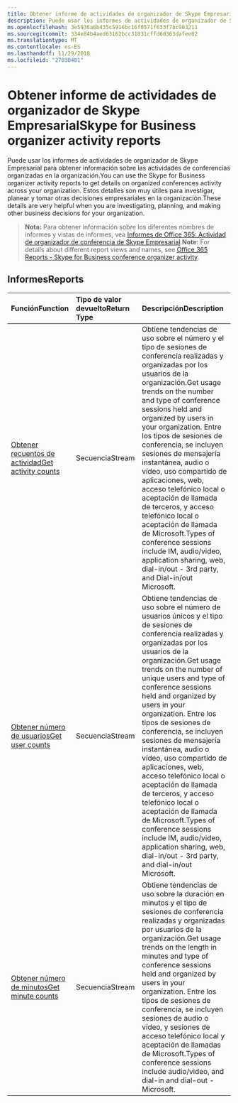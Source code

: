 ```yaml
---
title: Obtener informe de actividades de organizador de Skype Empresarial
description: Puede usar los informes de actividades de organizador de Skype Empresarial para obtener información sobre las actividades de conferencias organizadas en la organización. Estos detalles son muy útiles para investigar, planear y tomar otras decisiones empresariales en la organización.
ms.openlocfilehash: 3e5936a6b435c5916bc16f0571f633f7bc983211
ms.sourcegitcommit: 334e84b4aed63162bcc31831cffd6d363dafee02
ms.translationtype: MT
ms.contentlocale: es-ES
ms.lasthandoff: 11/29/2018
ms.locfileid: "27030481"
---
```

# <a name="skype-for-business-organizer-activity-reports"></a><span data-ttu-id="4e7ba-104">Obtener informe de actividades de organizador de Skype Empresarial</span><span class="sxs-lookup"><span data-stu-id="4e7ba-104">Skype for Business organizer activity reports</span></span>

<span data-ttu-id="4e7ba-105">Puede usar los informes de actividades de organizador de Skype Empresarial para obtener información sobre las actividades de conferencias organizadas en la organización.</span><span class="sxs-lookup"><span data-stu-id="4e7ba-105">You can use the Skype for Business organizer activity reports to get details on organized conferences activity across your organization.</span></span> <span data-ttu-id="4e7ba-106">Estos detalles son muy útiles para investigar, planear y tomar otras decisiones empresariales en la organización.</span><span class="sxs-lookup"><span data-stu-id="4e7ba-106">These details are very helpful when you are investigating, planning, and making other business decisions for your organization.</span></span>

> <span data-ttu-id="4e7ba-107">**Nota:** Para obtener información sobre los diferentes nombres de informes y vistas de informes, vea [Informes de Office 365: Actividad de organizador de conferencia de Skype Empresarial](https://support.office.com/client/Skype-for-Business-Online-conference-organized-activity-03a255d4-0e1d-4b24-b73d-7a62fae36254).</span><span class="sxs-lookup"><span data-stu-id="4e7ba-107">**Note:** For details about different report views and names, see [Office 365 Reports - Skype for Business conference organizer activity](https://support.office.com/client/Skype-for-Business-Online-conference-organized-activity-03a255d4-0e1d-4b24-b73d-7a62fae36254).</span></span>

## <a name="reports"></a><span data-ttu-id="4e7ba-108">Informes</span><span class="sxs-lookup"><span data-stu-id="4e7ba-108">Reports</span></span>

| <span data-ttu-id="4e7ba-109">Función</span><span class="sxs-lookup"><span data-stu-id="4e7ba-109">Function</span></span>                                 | <span data-ttu-id="4e7ba-110">Tipo de valor devuelto</span><span class="sxs-lookup"><span data-stu-id="4e7ba-110">Return Type</span></span> | <span data-ttu-id="4e7ba-111">Descripción</span><span class="sxs-lookup"><span data-stu-id="4e7ba-111">Description</span></span>                              |
| :--------------------------------------- | :---------- | :--------------------------------------- |
| [<span data-ttu-id="4e7ba-112">Obtener recuentos de actividad</span><span class="sxs-lookup"><span data-stu-id="4e7ba-112">Get activity counts</span></span>](../api/reportroot-getskypeforbusinessorganizeractivitycounts.md) | <span data-ttu-id="4e7ba-113">Secuencia</span><span class="sxs-lookup"><span data-stu-id="4e7ba-113">Stream</span></span>      | <span data-ttu-id="4e7ba-114">Obtiene tendencias de uso sobre el número y el tipo de sesiones de conferencia realizadas y organizadas por los usuarios de la organización.</span><span class="sxs-lookup"><span data-stu-id="4e7ba-114">Get usage trends on the number and type of conference sessions held and organized by users in your organization.</span></span> <span data-ttu-id="4e7ba-115">Entre los tipos de sesiones de conferencia, se incluyen sesiones de mensajería instantánea, audio o vídeo, uso compartido de aplicaciones, web, acceso telefónico local o aceptación de llamada de terceros, y acceso telefónico local o aceptación de llamada de Microsoft.</span><span class="sxs-lookup"><span data-stu-id="4e7ba-115">Types of conference sessions include IM, audio/video, application sharing, web, dial-in/out - 3rd party, and Dial-in/out Microsoft.</span></span> |
| [<span data-ttu-id="4e7ba-116">Obtener número de usuarios</span><span class="sxs-lookup"><span data-stu-id="4e7ba-116">Get user counts</span></span>](../api/reportroot-getskypeforbusinessorganizeractivityusercounts.md) | <span data-ttu-id="4e7ba-117">Secuencia</span><span class="sxs-lookup"><span data-stu-id="4e7ba-117">Stream</span></span>      | <span data-ttu-id="4e7ba-118">Obtiene tendencias de uso sobre el número de usuarios únicos y el tipo de sesiones de conferencia realizadas y organizadas por los usuarios de la organización.</span><span class="sxs-lookup"><span data-stu-id="4e7ba-118">Get usage trends on the number of unique users and type of conference sessions held and organized by users in your organization.</span></span> <span data-ttu-id="4e7ba-119">Entre los tipos de sesiones de conferencia, se incluyen sesiones de mensajería instantánea, audio o vídeo, uso compartido de aplicaciones, web, acceso telefónico local o aceptación de llamada de terceros, y acceso telefónico local o aceptación de llamada de Microsoft.</span><span class="sxs-lookup"><span data-stu-id="4e7ba-119">Types of conference sessions include IM, audio/video, application sharing, web, dial-in/out - 3rd party, and dial-in/out Microsoft.</span></span> |
| [<span data-ttu-id="4e7ba-120">Obtener número de minutos</span><span class="sxs-lookup"><span data-stu-id="4e7ba-120">Get minute counts</span></span>](../api/reportroot-getskypeforbusinessorganizeractivityminutecounts.md) | <span data-ttu-id="4e7ba-121">Secuencia</span><span class="sxs-lookup"><span data-stu-id="4e7ba-121">Stream</span></span>      | <span data-ttu-id="4e7ba-122">Obtiene tendencias de uso sobre la duración en minutos y el tipo de sesiones de conferencia realizadas y organizadas por usuarios de la organización.</span><span class="sxs-lookup"><span data-stu-id="4e7ba-122">Get usage trends on the length in minutes and type of conference sessions held and organized by users in your organization.</span></span> <span data-ttu-id="4e7ba-123">Entre los tipos de sesiones de conferencia, se incluyen sesiones de audio o vídeo, y sesiones de acceso telefónico local y aceptación de llamadas de Microsoft.</span><span class="sxs-lookup"><span data-stu-id="4e7ba-123">Types of conference sessions include audio/video, and dial-in and dial-out - Microsoft.</span></span> |
